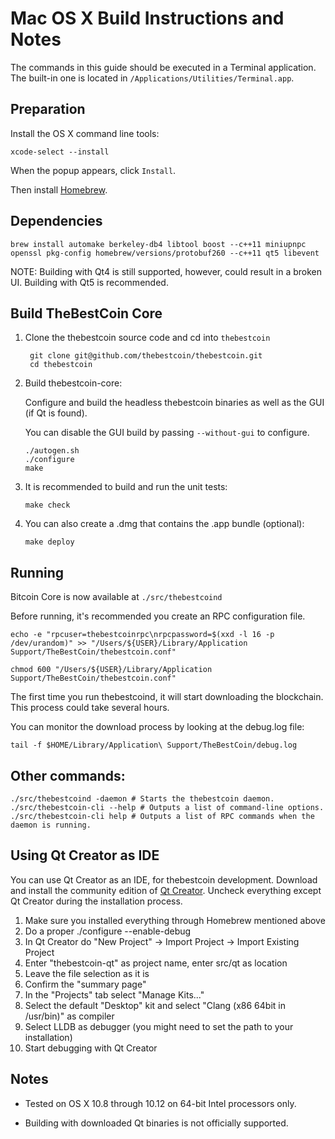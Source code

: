 Mac OS X Build Instructions and Notes
====================================
The commands in this guide should be executed in a Terminal application.
The built-in one is located in `/Applications/Utilities/Terminal.app`.

Preparation
-----------
Install the OS X command line tools:

`xcode-select --install`

When the popup appears, click `Install`.

Then install [Homebrew](http://brew.sh).

Dependencies
----------------------

    brew install automake berkeley-db4 libtool boost --c++11 miniupnpc openssl pkg-config homebrew/versions/protobuf260 --c++11 qt5 libevent

NOTE: Building with Qt4 is still supported, however, could result in a broken UI. Building with Qt5 is recommended.

Build TheBestCoin Core
------------------------

1. Clone the thebestcoin source code and cd into `thebestcoin`

        git clone git@github.com/thebestcoin/thebestcoin.git
        cd thebestcoin

2.  Build thebestcoin-core:

    Configure and build the headless thebestcoin binaries as well as the GUI (if Qt is found).

    You can disable the GUI build by passing `--without-gui` to configure.

        ./autogen.sh
        ./configure
        make

3.  It is recommended to build and run the unit tests:

        make check

4.  You can also create a .dmg that contains the .app bundle (optional):

        make deploy

Running
-------

Bitcoin Core is now available at `./src/thebestcoind`

Before running, it's recommended you create an RPC configuration file.

    echo -e "rpcuser=thebestcoinrpc\nrpcpassword=$(xxd -l 16 -p /dev/urandom)" >> "/Users/${USER}/Library/Application Support/TheBestCoin/thebestcoin.conf"

    chmod 600 "/Users/${USER}/Library/Application Support/TheBestCoin/thebestcoin.conf"

The first time you run thebestcoind, it will start downloading the blockchain. This process could take several hours.

You can monitor the download process by looking at the debug.log file:

    tail -f $HOME/Library/Application\ Support/TheBestCoin/debug.log

Other commands:
-------

    ./src/thebestcoind -daemon # Starts the thebestcoin daemon.
    ./src/thebestcoin-cli --help # Outputs a list of command-line options.
    ./src/thebestcoin-cli help # Outputs a list of RPC commands when the daemon is running.

Using Qt Creator as IDE
------------------------
You can use Qt Creator as an IDE, for thebestcoin development.
Download and install the community edition of [Qt Creator](https://www.qt.io/download/).
Uncheck everything except Qt Creator during the installation process.

1. Make sure you installed everything through Homebrew mentioned above
2. Do a proper ./configure --enable-debug
3. In Qt Creator do "New Project" -> Import Project -> Import Existing Project
4. Enter "thebestcoin-qt" as project name, enter src/qt as location
5. Leave the file selection as it is
6. Confirm the "summary page"
7. In the "Projects" tab select "Manage Kits..."
8. Select the default "Desktop" kit and select "Clang (x86 64bit in /usr/bin)" as compiler
9. Select LLDB as debugger (you might need to set the path to your installation)
10. Start debugging with Qt Creator

Notes
-----

* Tested on OS X 10.8 through 10.12 on 64-bit Intel processors only.

* Building with downloaded Qt binaries is not officially supported.

